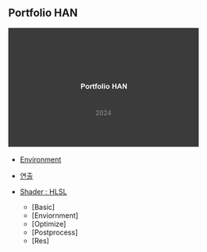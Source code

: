 ## Portfolio HAN
![image](./images/PortfolioHAN_2024_000_resize.jpg)

- [Environment](https://github.com/initst/PortfolioHAN_2024/blob/main/Env/Env_index.md)

- [연출](https://github.com/initst/PortfolioHAN_2024/blob/main/Directing/Directing.md)

- [Shader : HLSL](https://github.com/initst/PortfolioHAN_2024/blob/main/Shader/Shader_Index.md)
  - [Basic]
  - [Enviornment]
  - [Optimize]
  - [Postprocess]
  - [Res]

